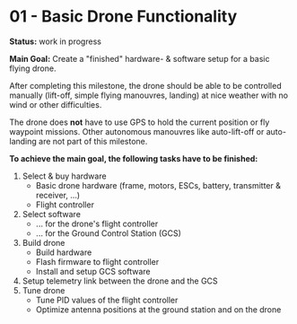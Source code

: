 # 01 - Basic Drone Functionality

**Status:** work in progress

**Main Goal:** Create a "finished" hardware- & software setup for a basic flying
drone.

After completing this milestone, the drone should be able to be controlled
manually (lift-off, simple flying manouvres, landing) at nice weather with no
wind or other difficulties.

The drone does **not** have to use GPS to hold the current position or fly
waypoint missions. Other autonomous manouvres like auto-lift-off or auto-landing
are not part of this milestone.

**To achieve the main goal, the following tasks have to be finished:**

1. Select & buy hardware
    - Basic drone hardware (frame, motors, ESCs, battery, transmitter &
      receiver, ...)
    - Flight controller
2. Select software
    - ... for the drone's flight controller
    - ... for the Ground Control Station (GCS)
3. Build drone
    - Build hardware
    - Flash firmware to flight controller
    - Install and setup GCS software
4. Setup telemetry link between the drone and the GCS
5. Tune drone
    - Tune PID values of the flight controller
    - Optimize antenna positions at the ground station and on the drone
